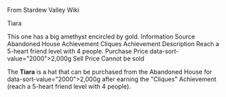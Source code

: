 From Stardew Valley Wiki

Tiara

This one has a big amethyst encircled by gold. Information Source Abandoned House Achievement Cliques Achievement Description Reach a 5-heart friend level with 4 people. Purchase Price data-sort-value="2000"&gt;2,000g Sell Price Cannot be sold

The **Tiara** is a hat that can be purchased from the Abandoned House for data-sort-value="2000"&gt;2,000g after earning the "Cliques" Achievement (reach a 5-heart friend level with 4 people).